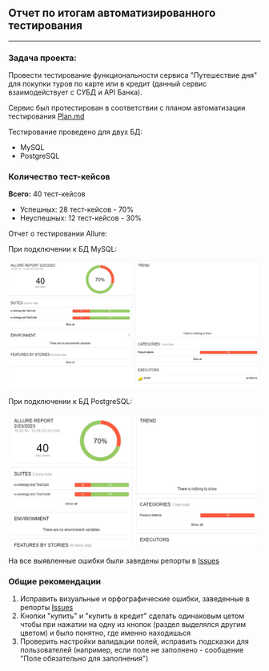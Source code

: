 ## Отчет по итогам автоматизированного тестирования
___

### Задача проекта:
Провести тестирование функциональности сервиса "Путешествие дня" для покупки туров по карте или в кредит (данный сервис взаимодействует с СУБД и API Банка).

Сервис был протестирован в соответствии с планом автоматизации тестирования [Plan.md](https://github.com/OlgaKusakina/qa-diploma/blob/main/Plan.md)

Тестирование проведено для двух БД:
- MySQL  
- PostgreSQL

### Количество тест-кейсов

**Всего:** 40 тест-кейсов
- Успешных: 28 тест-кейсов - 70%
- Неуспешных: 12 тест-кейсов - 30%

Отчет о тестировании Allure:

При подключении к БД MySQL:

![img_1.png](img_1.png)

При подключении к БД PostgreSQL:

![img_2.png](img_2.png)

На все выявленные ошибки были заведены репорты в [Issues](https://github.com/OlgaKusakina/qa-diploma/issues)

### Общие рекомендации

1. Исправить визуальные и орфографические ошибки, заведенные в репорты [Issues](https://github.com/OlgaKusakina/qa-diploma/issues)
2. Кнопки "купить" и "купить в кредит" сделать одинаковым цетом чтобы при нажатии на одну из кнопок (раздел выделялся другим цветом) и было понятно, где именно находишься
3. Проверить настройки валидации полей, исправить подсказки для пользователей (например, если поле не заполнено - сообщение "Поле обязательно для заполнения")



